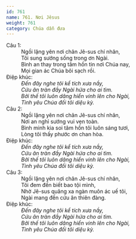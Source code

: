 ```yaml
---
id: 761
name: 761. Nơi Jêsus
weight: 761
category: Chúa dẫn đưa
---
```

<dl><dt>Câu 1:</dt><dd data-verse="1">Ngồi lặng yên nơi chân Jê-sus chí nhân, <br/>Tôi sung sướng sống trong ơn Ngài. <br/>Bình an thay trong tâm hồn tin nơi Chúa nay, <br/>Mọi gian ác Chúa bôi sạch rồi. </dd><dt>Điệp khúc:</dt><dd data-chorus="1"><em>Đến đây nghe tôi kể tích xưa nầy, <br/>Cứu ân tràn đầy Ngài hứa cho ai tìm. <br/>Bởi thế tôi luôn dâng hiển vinh lên cho Ngài, <br/>Tình yêu Chúa đối tôi diệu kỳ. </em></dd><dt>Câu 2:</dt><dd data-verse="2">Ngồi lặng yên nơi chân Jê-sus chí nhân, <br/>Nơi an nghỉ sướng vui vẹn toàn. <br/>Bình minh kia soi tâm hồn tôi luôn sáng tươi, <br/>Lòng tôi thấy phước ơn chan hòa. </dd><dt>Điệp khúc:</dt><dd data-chorus="1"><em>Đến đây nghe tôi kể tích xưa nầy, <br/>Cứu ân tràn đầy Ngài hứa cho ai tìm. <br/>Bởi thế tôi luôn dâng hiển vinh lên cho Ngài, <br/>Tình yêu Chúa đối tôi diệu kỳ. </em></dd><dt>Câu 3:</dt><dd data-verse="3">Ngồi lặng yên nơi chân Jê-sus chí nhân, <br/>Tôi đem đến biết bao tội mình, <br/>Nhờ Jê-sus quăng xa ngàn muôn ác uế tôi, <br/>Ngài mang đến cứu ân thiên đàng. </dd><dt>Điệp khúc:</dt><dd data-chorus="1"><em>Đến đây nghe tôi kể tích xưa nầy, <br/>Cứu ân tràn đầy Ngài hứa cho ai tìm. <br/>Bởi thế tôi luôn dâng hiển vinh lên cho Ngài, <br/>Tình yêu Chúa đối tôi diệu kỳ. </em></dd></dl>
